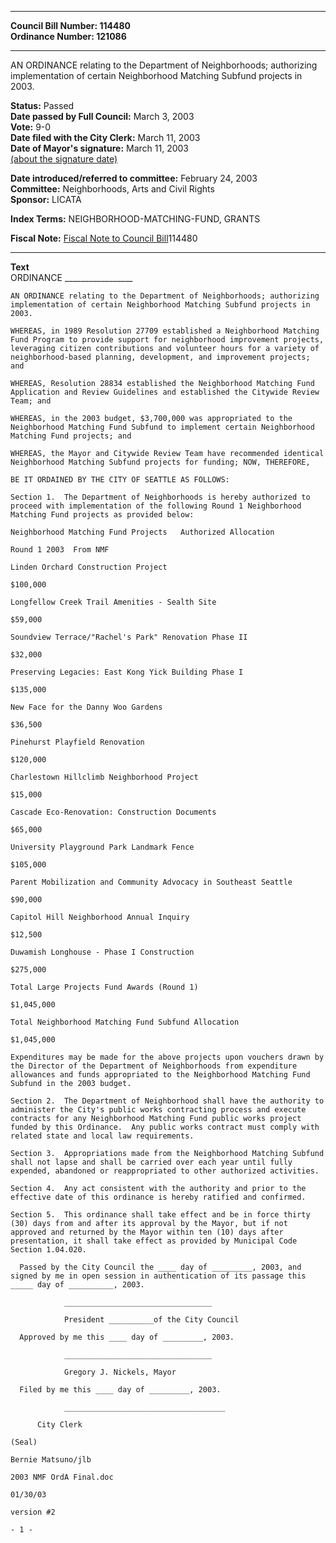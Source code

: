 * * * * *  
  
**Council Bill Number: [](#h0)[](#h2)114480**   
**Ordinance Number: 121086**  
  
* * * * *  
  
AN ORDINANCE relating to the Department of Neighborhoods; authorizing implementation of certain Neighborhood Matching Subfund projects in 2003.  
  
**Status:** Passed   
**Date passed by Full Council:** March 3, 2003   
**Vote:** 9-0   
**Date filed with the City Clerk:** March 11, 2003   
**Date of Mayor's signature:** March 11, 2003   
[(about the signature date)](/~public/approvaldate.htm)   
  
  
**Date introduced/referred to committee:** February 24, 2003   
**Committee:** Neighborhoods, Arts and Civil Rights   
**Sponsor:** LICATA   
  
**Index Terms:** NEIGHBORHOOD-MATCHING-FUND, GRANTS  
  
**Fiscal Note:** [Fiscal Note to Council Bill](http://clerk.seattle.gov/~public/fnote/114480.htm)[](#h1)[](#h3)114480  
  
* * * * *  
  
**Text**  
    ORDINANCE _________________  
  
    AN ORDINANCE relating to the Department of Neighborhoods; authorizing  
    implementation of certain Neighborhood Matching Subfund projects in  
    2003.  
  
    WHEREAS, in 1989 Resolution 27709 established a Neighborhood Matching  
    Fund Program to provide support for neighborhood improvement projects,  
    leveraging citizen contributions and volunteer hours for a variety of  
    neighborhood-based planning, development, and improvement projects;  
    and  
  
    WHEREAS, Resolution 28834 established the Neighborhood Matching Fund  
    Application and Review Guidelines and established the Citywide Review  
    Team; and  
  
    WHEREAS, in the 2003 budget, $3,700,000 was appropriated to the  
    Neighborhood Matching Fund Subfund to implement certain Neighborhood  
    Matching Fund projects; and  
  
    WHEREAS, the Mayor and Citywide Review Team have recommended identical  
    Neighborhood Matching Subfund projects for funding; NOW, THEREFORE,  
  
    BE IT ORDAINED BY THE CITY OF SEATTLE AS FOLLOWS:  
  
    Section 1.  The Department of Neighborhoods is hereby authorized to  
    proceed with implementation of the following Round 1 Neighborhood  
    Matching Fund projects as provided below:  
  
    Neighborhood Matching Fund Projects   Authorized Allocation  
  
    Round 1 2003  From NMF  
  
    Linden Orchard Construction Project  
  
    $100,000  
  
    Longfellow Creek Trail Amenities - Sealth Site  
  
    $59,000  
  
    Soundview Terrace/"Rachel's Park" Renovation Phase II  
  
    $32,000  
  
    Preserving Legacies: East Kong Yick Building Phase I  
  
    $135,000  
  
    New Face for the Danny Woo Gardens  
  
    $36,500  
  
    Pinehurst Playfield Renovation  
  
    $120,000  
  
    Charlestown Hillclimb Neighborhood Project  
  
    $15,000  
  
    Cascade Eco-Renovation: Construction Documents  
  
    $65,000  
  
    University Playground Park Landmark Fence  
  
    $105,000  
  
    Parent Mobilization and Community Advocacy in Southeast Seattle  
  
    $90,000  
  
    Capitol Hill Neighborhood Annual Inquiry  
  
    $12,500  
  
    Duwamish Longhouse - Phase I Construction  
  
    $275,000  
  
    Total Large Projects Fund Awards (Round 1)  
  
    $1,045,000  
  
    Total Neighborhood Matching Fund Subfund Allocation  
  
    $1,045,000  
  
    Expenditures may be made for the above projects upon vouchers drawn by  
    the Director of the Department of Neighborhoods from expenditure  
    allowances and funds appropriated to the Neighborhood Matching Fund  
    Subfund in the 2003 budget.  
  
    Section 2.  The Department of Neighborhood shall have the authority to  
    administer the City's public works contracting process and execute  
    contracts for any Neighborhood Matching Fund public works project  
    funded by this Ordinance.  Any public works contract must comply with  
    related state and local law requirements.  
  
    Section 3.  Appropriations made from the Neighborhood Matching Subfund  
    shall not lapse and shall be carried over each year until fully  
    expended, abandoned or reappropriated to other authorized activities.  
  
    Section 4.  Any act consistent with the authority and prior to the  
    effective date of this ordinance is hereby ratified and confirmed.  
  
    Section 5.  This ordinance shall take effect and be in force thirty  
    (30) days from and after its approval by the Mayor, but if not  
    approved and returned by the Mayor within ten (10) days after  
    presentation, it shall take effect as provided by Municipal Code  
    Section 1.04.020.  
  
      Passed by the City Council the ____ day of _________, 2003, and  
    signed by me in open session in authentication of its passage this  
    _____ day of __________, 2003.  
  
                _________________________________  
  
                President __________of the City Council  
  
      Approved by me this ____ day of _________, 2003.  
  
                _________________________________  
  
                Gregory J. Nickels, Mayor  
  
      Filed by me this ____ day of _________, 2003.  
  
                ____________________________________  
  
          City Clerk  
  
    (Seal)  
  
    Bernie Matsuno/jlb  
  
    2003 NMF OrdA Final.doc  
  
    01/30/03  
  
    version #2  
  
    - 1 -  
